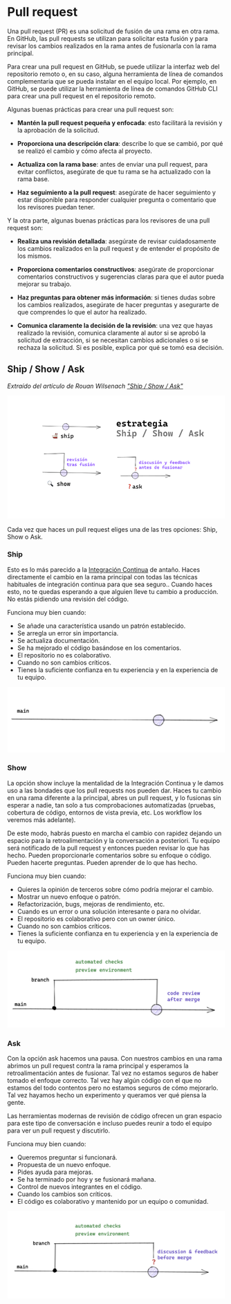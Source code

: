 
# Pull request

Una pull request (PR) es una solicitud de fusión de una rama en otra rama. En GitHub, las pull requests se utilizan para solicitar esta fusión y para revisar los cambios realizados en la rama antes de fusionarla con la rama principal.

Para crear una pull request en GitHub, se puede utilizar la interfaz web del repositorio remoto o, en su caso, alguna herramienta de línea de comandos complementaria que se pueda instalar en el equipo local. Por ejemplo, en GitHub, se puede utilizar la herramienta de línea de comandos GitHub CLI para crear una pull request en el repositorio remoto.

Algunas buenas prácticas para crear una pull request son:

- **Mantén la pull request pequeña y enfocada**: esto facilitará la revisión y la aprobación de la solicitud.

- **Proporciona una descripción clara**: describe lo que se cambió, por qué se realizó el cambio y cómo afecta al proyecto.

- **Actualiza con la rama base**: antes de enviar una pull request, para evitar conflictos, asegúrate de que tu rama se ha actualizado con la rama base. 

- **Haz seguimiento a la pull request**: asegúrate de hacer seguimiento y estar disponible para responder cualquier pregunta o comentario que los revisores puedan tener.

Y la otra parte, algunas buenas prácticas para los revisores de una pull request son:

- **Realiza una revisión detallada**: asegúrate de revisar cuidadosamente los cambios realizados en la pull request y de entender el propósito de los mismos.

- **Proporciona comentarios constructivos**: asegúrate de proporcionar comentarios constructivos y sugerencias claras para que el autor pueda mejorar su trabajo.

- **Haz preguntas para obtener más información**: si tienes dudas sobre los cambios realizados, asegúrate de hacer preguntas y asegurarte de que comprendes lo que el autor ha realizado.

- **Comunica claramente la decisión de la revisión**: una vez que hayas realizado la revisión, comunica claramente al autor si se aprobó la solicitud de extracción, si se necesitan cambios adicionales o si se rechaza la solicitud. Si es posible, explica por qué se tomó esa decisión.

## Ship / Show / Ask
_Extraído del artículo de Rouan Wilsenach ["Ship / Show / Ask"](https://martinfowler.com/articles/ship-show-ask.html)_

<div style="text-align: center;">
  <div style="margin: 0 auto;">

![](../../_media/02_hands_on/ship_show_ask.png)

  </div>
</div>

Cada vez que haces un pull request eliges una de las tres opciones: Ship, Show o Ask.

### Ship
Esto es lo más parecido a la [Integración Continua](https://es.wikipedia.org/wiki/Integraci%C3%B3n_continua) de antaño. Haces directamente el cambio en la rama principal con todas las técnicas habituales de integración continua para que sea seguro.. Cuando haces esto, no te quedas esperando a que alguien lleve tu cambio a producción. No estás pidiendo una revisión del código.

Funciona muy bien cuando:

- Se añade una característica usando un patrón establecido.
- Se arregla un error sin importancia.
- Se actualiza documentación.
- Se ha mejorado el código basándose en los comentarios.
- El repositorio no es colaborativo.
- Cuando no son cambios críticos.
- Tienes la suficiente confianza en tu experiencia y en la experiencia de tu equipo.

<div style="text-align: center;">
  <div style="margin: 0 auto;">

![](../../_media/02_hands_on/ship.png)

  </div>
</div>

### Show 

La opción show incluye la mentalidad de la Integración Continua y le damos uso a las bondades que los pull requests nos pueden dar. Haces tu cambio en una rama diferente a la principal, abres un pull request, y lo fusionas sin esperar a nadie, tan solo a tus comprobaciones automatizadas (pruebas, cobertura de código, entornos de vista previa, etc. Los workflow los veremos más adelante). 

De este modo, habrás puesto en marcha el cambio con rapidez dejando un espacio para la retroalimentación y la conversación a posteriori. Tu equipo será notificado de la pull request y entonces pueden revisar lo que has hecho. Pueden proporcionarle comentarios sobre su enfoque o código. Pueden hacerte preguntas. Pueden aprender de lo que has hecho.

Funciona muy bien cuando:

- Quieres la opinión de terceros sobre cómo podría mejorar el cambio.
- Mostrar un nuevo enfoque o patrón.
- Refactorización, bugs, mejoras de rendimiento, etc.
- Cuando es un error o una solución interesante o para no olvidar.
- El repositorio es colaborativo pero con un owner único.
- Cuando no son cambios críticos.
- Tienes la suficiente confianza en tu experiencia y en la experiencia de tu equipo.

<div style="text-align: center;">
  <div style="margin: 0 auto;">

![](../../_media/02_hands_on/show.png)

  </div>
</div>

### Ask
Con la opción ask hacemos una pausa. Con nuestros cambios en una rama abrimos un pull request contra la rama principal y esperamos la retroalimentación antes de fusionar. Tal vez no estamos seguros de haber tomado el enfoque correcto. Tal vez hay algún código con el que no estamos del todo contentos pero no estamos seguros de cómo mejorarlo. Tal vez hayamos hecho un experimento y queramos ver qué piensa la gente.

Las herramientas modernas de revisión de código ofrecen un gran espacio para este tipo de conversación e incluso puedes reunir a todo el equipo para ver un pull request y discutirlo.

Funciona muy bien cuando:

- Queremos preguntar si funcionará.
- Propuesta de un nuevo enfoque.
- Pides ayuda para mejoras.
- Se ha terminado por hoy y se fusionará mañana.
- Control de nuevos integrantes en el código.
- Cuando los cambios son críticos.
- El código es colaborativo y mantenido por un equipo o comunidad.

<div style="text-align: center;">
  <div style="margin: 0 auto;">

![](../../_media/02_hands_on/ask.png)

  </div>
</div>
